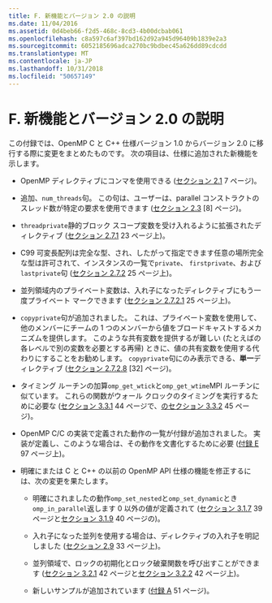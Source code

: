 ```yaml
---
title: F. 新機能とバージョン 2.0 の説明
ms.date: 11/04/2016
ms.assetid: 0d4beb66-f2d5-468c-8cd3-4b00dcbab061
ms.openlocfilehash: c8a597c6af397bd162d92a945d96409b1839e2a3
ms.sourcegitcommit: 6052185696adca270bc9bdbec45a626dd89cdcdd
ms.translationtype: MT
ms.contentlocale: ja-JP
ms.lasthandoff: 10/31/2018
ms.locfileid: "50657149"
---
```

# <a name="f-new-features-and-clarifications-in-version-20"></a>F. 新機能とバージョン 2.0 の説明

この付録では、OpenMP C と C++ 仕様バージョン 1.0 からバージョン 2.0 に移行する際に変更をまとめたものです。 次の項目は、仕様に追加された新機能を示します。

- OpenMP ディレクティブにコンマを使用できる ([セクション 2.1](../../parallel/openmp/2-1-directive-format.md) 7 ページ)。

- 追加、`num_threads`句。 この句は、ユーザーは、parallel コンストラクトのスレッド数が特定の要求を使用できます ([セクション 2.3](../../parallel/openmp/2-3-parallel-construct.md) [8] ページ)。

- `threadprivate`静的ブロック スコープ変数を受け入れるように拡張されたディレクティブ ([セクション 2.7.1](../../parallel/openmp/2-7-1-threadprivate-directive.md) 23 ページ上)。

- C99 可変長配列は完全な型、され、したがって指定できます任意の場所完全な型は許可されて、インスタンスの一覧で`private`、 `firstprivate`、および`lastprivate`句 ([セクション 2.7.2](../../parallel/openmp/2-7-2-data-sharing-attribute-clauses.md) 25 ページ上)。

- 並列領域内のプライベート変数は、入れ子になったディレクティブにもう一度プライベート マークできます ([セクション 2.7.2.1](../../parallel/openmp/2-7-2-1-private.md) 25 ページ上)。

- `copyprivate`句が追加されました。 これは、プライベート変数を使用して、他のメンバーにチームの 1 つのメンバーから値をブロードキャストするメカニズムを提供します。 このような共有変数を提供するが難しい (たとえばの各レベルで別の変数を必要とする再帰) ときに、値の共有変数を使用する代わりにすることをお勧めします。 `copyprivate`句にのみ表示できる、**単一**ディレクティブ ([セクション 2.7.2.8](../../parallel/openmp/2-7-2-8-copyprivate.md) [32] ページ)。

- タイミング ルーチンの加算`omp_get_wtick`と`omp_get_wtime`MPI ルーチンに似ています。 これらの関数がウォール クロックのタイミングを実行するために必要な ([セクション 3.3.1](../../parallel/openmp/3-3-1-omp-get-wtime-function.md) 44 ページで、[のセクション 3.3.2](../../parallel/openmp/3-3-2-omp-get-wtick-function.md) 45 ページ)。

- OpenMP C/C の実装で定義された動作の一覧が付録が追加されました。 実装が定義し、このような場合は、その動作を文書化するために必要 ([付録 E](../../parallel/openmp/e-implementation-defined-behaviors-in-openmp-c-cpp.md) 97 ページ上)。

- 明確にまたは C と C++ の以前の OpenMP API 仕様の機能を修正するには、次の変更を果たします。

   - 明確にされましたの動作`omp_set_nested`と`omp_set_dynamic`とき`omp_in_parallel`返します 0 以外の値が定義されて ([セクション 3.1.7](../../parallel/openmp/3-1-7-omp-set-dynamic-function.md) 39 ページと[セクション 3.1.9](../../parallel/openmp/3-1-9-omp-set-nested-function.md) 40 ページの)。

   - 入れ子になった並列を使用する場合は、ディレクティブの入れ子を明記しました ([セクション 2.9](../../parallel/openmp/2-9-directive-nesting.md) 33 ページ上)。

   - 並列領域で、ロックの初期化とロック破棄関数を呼び出すことができます ([セクション 3.2.1](../../parallel/openmp/3-2-1-omp-init-lock-and-omp-init-nest-lock-functions.md) 42 ページと[セクション 3.2.2](../../parallel/openmp/3-2-2-omp-destroy-lock-and-omp-destroy-nest-lock-functions.md) 42 ページ上)。

   - 新しいサンプルが追加されています ([付録 A](../../parallel/openmp/a-examples.md) 51 ページ)。